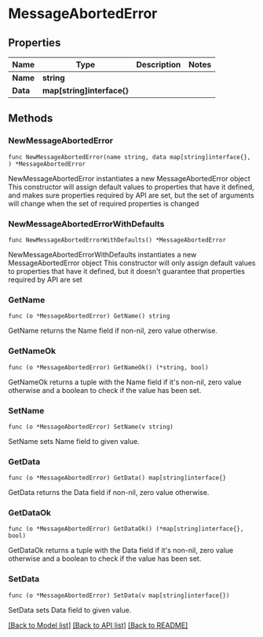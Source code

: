 # MessageAbortedError

## Properties

Name | Type | Description | Notes
------------ | ------------- | ------------- | -------------
**Name** | **string** |  | 
**Data** | **map[string]interface{}** |  | 

## Methods

### NewMessageAbortedError

`func NewMessageAbortedError(name string, data map[string]interface{}, ) *MessageAbortedError`

NewMessageAbortedError instantiates a new MessageAbortedError object
This constructor will assign default values to properties that have it defined,
and makes sure properties required by API are set, but the set of arguments
will change when the set of required properties is changed

### NewMessageAbortedErrorWithDefaults

`func NewMessageAbortedErrorWithDefaults() *MessageAbortedError`

NewMessageAbortedErrorWithDefaults instantiates a new MessageAbortedError object
This constructor will only assign default values to properties that have it defined,
but it doesn't guarantee that properties required by API are set

### GetName

`func (o *MessageAbortedError) GetName() string`

GetName returns the Name field if non-nil, zero value otherwise.

### GetNameOk

`func (o *MessageAbortedError) GetNameOk() (*string, bool)`

GetNameOk returns a tuple with the Name field if it's non-nil, zero value otherwise
and a boolean to check if the value has been set.

### SetName

`func (o *MessageAbortedError) SetName(v string)`

SetName sets Name field to given value.


### GetData

`func (o *MessageAbortedError) GetData() map[string]interface{}`

GetData returns the Data field if non-nil, zero value otherwise.

### GetDataOk

`func (o *MessageAbortedError) GetDataOk() (*map[string]interface{}, bool)`

GetDataOk returns a tuple with the Data field if it's non-nil, zero value otherwise
and a boolean to check if the value has been set.

### SetData

`func (o *MessageAbortedError) SetData(v map[string]interface{})`

SetData sets Data field to given value.



[[Back to Model list]](../README.md#documentation-for-models) [[Back to API list]](../README.md#documentation-for-api-endpoints) [[Back to README]](../README.md)


